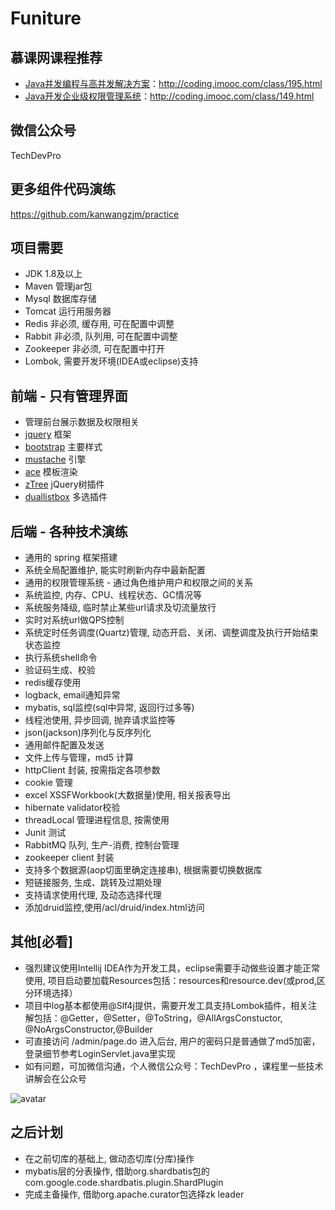 # Funiture

## 慕课网课程推荐
* [Java并发编程与高并发解决方案](http://coding.imooc.com/class/195.html)：http://coding.imooc.com/class/195.html 
* [Java开发企业级权限管理系统](http://coding.imooc.com/class/149.html)：http://coding.imooc.com/class/149.html 

## 微信公众号
TechDevPro

## 更多组件代码演练
https://github.com/kanwangzjm/practice

## 项目需要
* JDK 1.8及以上
* Maven 管理jar包
* Mysql 数据库存储
* Tomcat 运行用服务器
* Redis 非必须, 缓存用, 可在配置中调整
* Rabbit 非必须, 队列用, 可在配置中调整
* Zookeeper 非必须, 可在配置中打开
* Lombok, 需要开发环境(IDEA或eclipse)支持

## 前端 - 只有管理界面
* 管理前台展示数据及权限相关
* [jquery](http://jquery.com/) 框架
* [bootstrap](http://v3.bootcss.com/) 主要样式
* [mustache](https://github.com/janl/mustache.js) 引擎
* [ace](http://responsiweb.com/themes/preview/ace/1.4/index.html) 模板渲染
* [zTree](http://www.ztree.me/v3/main.php) jQuery树插件
* [duallistbox](https://github.com/istvan-ujjmeszaros/bootstrap-duallistbox) 多选插件

## 后端 - 各种技术演练
* 通用的 spring 框架搭建
* 系统全局配置维护, 能实时刷新内存中最新配置
* 通用的权限管理系统 - 通过角色维护用户和权限之间的关系
* 系统监控, 内存、CPU、线程状态、GC情况等
* 系统服务降级, 临时禁止某些url请求及切流量放行
* 实时对系统url做QPS控制
* 系统定时任务调度(Quartz)管理, 动态开启、关闭、调整调度及执行开始结束状态监控
* 执行系统shell命令
* 验证码生成、校验
* redis缓存使用
* logback, email通知异常
* mybatis, sql监控(sql中异常, 返回行过多等)
* 线程池使用, 异步回调, 抛弃请求监控等
* json(jackson)序列化与反序列化
* 通用邮件配置及发送
* 文件上传与管理，md5 计算
* httpClient 封装, 按需指定各项参数
* cookie 管理
* excel XSSFWorkbook(大数据量)使用, 相关报表导出
* hibernate validator校验
* threadLocal 管理进程信息, 按需使用
* Junit 测试
* RabbitMQ 队列, 生产-消费, 控制台管理
* zookeeper client 封装
* 支持多个数据源(aop切面里确定连接串), 根据需要切换数据库
* 短链接服务, 生成、跳转及过期处理
* 支持请求使用代理, 及动态选择代理
* 添加druid监控,使用/acl/druid/index.html访问

## 其他[必看]
* 强烈建议使用Intellij IDEA作为开发工具，eclipse需要手动做些设置才能正常使用, 项目启动要加载Resources包括：resources和resource.dev(或prod,区分环境选择）
* 项目中log基本都使用@Slf4j提供，需要开发工具支持Lombok插件，相关注解包括：@Getter，@Setter，@ToString，@AllArgsConstuctor, @NoArgsConstructor,@Builder
* 可直接访问 /admin/page.do 进入后台, 用户的密码只是普通做了md5加密，登录细节参考LoginServlet.java里实现
* 如有问题，可加微信沟通，个人微信公众号：TechDevPro ，课程里一些技术讲解会在公众号

![avatar](https://github.com/kanwangzjm/funiture/blob/master/qrcode_258.jpg)

## 之后计划
* 在之前切库的基础上, 做动态切库(分库)操作
* mybatis层的分表操作, 借助org.shardbatis包的com.google.code.shardbatis.plugin.ShardPlugin
* 完成主备操作, 借助org.apache.curator包选择zk leader


